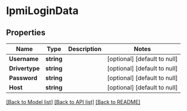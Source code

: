# IpmiLoginData

## Properties
Name | Type | Description | Notes
------------ | ------------- | ------------- | -------------
**Username** | **string** |  | [optional] [default to null]
**Drivertype** | **string** |  | [optional] [default to null]
**Password** | **string** |  | [optional] [default to null]
**Host** | **string** |  | [optional] [default to null]

[[Back to Model list]](../README.md#documentation-for-models) [[Back to API list]](../README.md#documentation-for-api-endpoints) [[Back to README]](../README.md)


